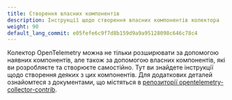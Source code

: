 ```yaml
---
title: Створення власних компонентів
description: Інструкції щодо створення власних компонентів колектора
weight: 90
default_lang_commit: e05fefe6c9f7d8b159d9a9a95128098c646c78c4
---
```


Колектор OpenTelemetry можна не тільки розширювати за допомогою наявних компонентів, але також за допомогою власних компонентів, які ви розробляєте та створюєте самостійно. Тут ви знайдете інструкції щодо створення деяких з цих компонентів. Для додаткових деталей ознайомтеся з документами, що містяться в [репозиторії opentelemetry-collector-contrib](https://github.com/open-telemetry/opentelemetry-collector-contrib/blob/main/README.md).
